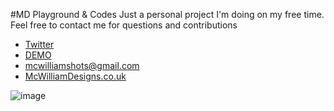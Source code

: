 #MD Playground & Codes
Just a personal project I'm doing on my free time. Feel free to contact me for questions and contributions 

- [Twitter](https://twitter.com/Mckenzie_WC)
- [DEMO](http://codes.mcwilliamdesigns.co.uk)
- mcwilliamshots@gmail.com
- [McWilliamDesigns.co.uk](http://mcwilliamdesigns.co.uk)

![image](http://mcwilliamdesigns.co.uk/codes/assets/img/ScreenShot.png)
